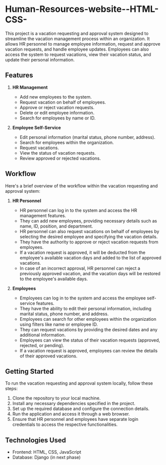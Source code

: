 # Human-Resources-website--HTML-CSS-

This project is a vacation requesting and approval system designed to streamline the vacation management process within an organization. It allows HR personnel to manage employee information, request and approve vacation requests, and handle employee updates. Employees can also access the system to request vacations, view their vacation status, and update their personal information.

## Features

1. **HR Management**
   - Add new employees to the system.
   - Request vacation on behalf of employees.
   - Approve or reject vacation requests.
   - Delete or edit employee information.
   - Search for employees by name or ID.

2. **Employee Self-Service**
   - Edit personal information (marital status, phone number, address).
   - Search for employees within the organization.
   - Request vacations.
   - View the status of vacation requests.
   - Review approved or rejected vacations.

## Workflow

Here's a brief overview of the workflow within the vacation requesting and approval system:

1. **HR Personnel**
   - HR personnel can log in to the system and access the HR management features.
   - They can add new employees, providing necessary details such as name, ID, position, and department.
   - HR personnel can also request vacations on behalf of employees by selecting the desired employee and specifying the vacation details.
   - They have the authority to approve or reject vacation requests from employees.
   - If a vacation request is approved, it will be deducted from the employee's available vacation days and added to the list of approved vacations.
   - In case of an incorrect approval, HR personnel can reject a previously approved vacation, and the vacation days will be restored to the employee's available days.

2. **Employees**
   - Employees can log in to the system and access the employee self-service features.
   - They have the ability to edit their personal information, including marital status, phone number, and address.
   - Employees can search for other employees within the organization using filters like name or employee ID.
   - They can request vacations by providing the desired dates and any additional information.
   - Employees can view the status of their vacation requests (approved, rejected, or pending).
   - If a vacation request is approved, employees can review the details of their approved vacations.

## Getting Started

To run the vacation requesting and approval system locally, follow these steps:

1. Clone the repository to your local machine.
2. Install any necessary dependencies specified in the project.
3. Set up the required database and configure the connection details.
4. Run the application and access it through a web browser.
5. Ensure that HR personnel and employees have separate login credentials to access the respective functionalities.

## Technologies Used

- Frontend: HTML, CSS, JavaScript
- Database: Django (in next phase)

